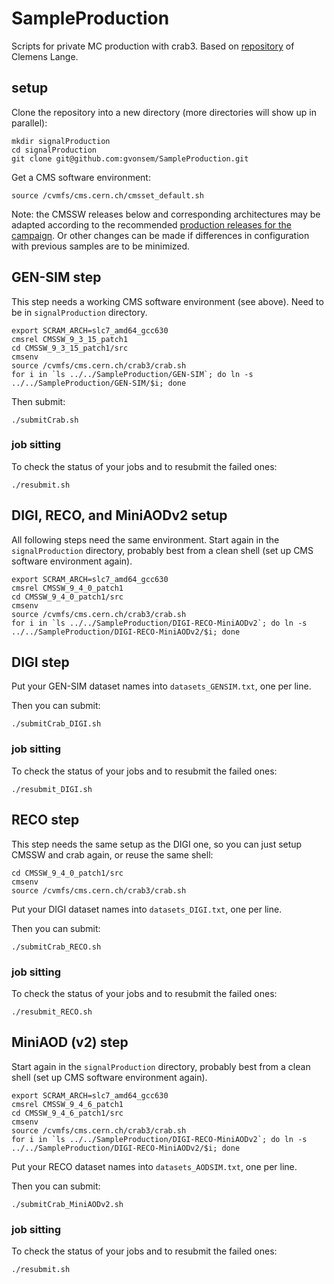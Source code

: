 # SampleProduction
Scripts for private MC production with crab3. Based on [repository](https://github.com/clelange/QStarProduction) of Clemens Lange.

## setup

Clone the repository into a new directory (more directories will show up in parallel):
```
mkdir signalProduction
cd signalProduction
git clone git@github.com:gvonsem/SampleProduction.git
```

Get a CMS software environment:
```
source /cvmfs/cms.cern.ch/cmsset_default.sh
```

Note: the CMSSW releases below and corresponding architectures may be adapted according to the recommended [production releases for the campaign](https://cms-pdmv.cern.ch/mcm/campaigns?page=-1&shown=63). Or other changes can be made if differences in configuration with previous samples are to be minimized. 

## GEN-SIM step

This step needs a working CMS software environment (see above). Need to be in ```signalProduction``` directory. 


```
export SCRAM_ARCH=slc7_amd64_gcc630
cmsrel CMSSW_9_3_15_patch1
cd CMSSW_9_3_15_patch1/src
cmsenv
source /cvmfs/cms.cern.ch/crab3/crab.sh
for i in `ls ../../SampleProduction/GEN-SIM`; do ln -s ../../SampleProduction/GEN-SIM/$i; done
```

Then submit:
```
./submitCrab.sh
```

### job sitting

To check the status of your jobs and to resubmit the failed ones:
```
./resubmit.sh
```

## DIGI, RECO, and MiniAODv2 setup

All following steps need the same environment. Start again in the ```signalProduction``` directory, probably best from a clean shell (set up CMS software environment again).
```
export SCRAM_ARCH=slc7_amd64_gcc630
cmsrel CMSSW_9_4_0_patch1
cd CMSSW_9_4_0_patch1/src
cmsenv
source /cvmfs/cms.cern.ch/crab3/crab.sh
for i in `ls ../../SampleProduction/DIGI-RECO-MiniAODv2`; do ln -s ../../SampleProduction/DIGI-RECO-MiniAODv2/$i; done
```

## DIGI step

Put your GEN-SIM dataset names into ```datasets_GENSIM.txt```, one per line.

Then you can submit:
```
./submitCrab_DIGI.sh
```

### job sitting

To check the status of your jobs and to resubmit the failed ones:
```
./resubmit_DIGI.sh
```

## RECO step

This step needs the same setup as the DIGI one, so you can just setup CMSSW and crab again, or reuse the same shell:

```
cd CMSSW_9_4_0_patch1/src
cmsenv
source /cvmfs/cms.cern.ch/crab3/crab.sh
```

Put your DIGI dataset names into ```datasets_DIGI.txt```, one per line.

Then you can submit:
```
./submitCrab_RECO.sh
```

### job sitting

To check the status of your jobs and to resubmit the failed ones:
```
./resubmit_RECO.sh
```

## MiniAOD (v2) step

Start again in the ```signalProduction``` directory, probably best from a clean shell (set up CMS software environment again).


```
export SCRAM_ARCH=slc7_amd64_gcc630
cmsrel CMSSW_9_4_6_patch1
cd CMSSW_9_4_6_patch1/src
cmsenv
source /cvmfs/cms.cern.ch/crab3/crab.sh
for i in `ls ../../SampleProduction/DIGI-RECO-MiniAODv2`; do ln -s ../../SampleProduction/DIGI-RECO-MiniAODv2/$i; done
```

Put your RECO dataset names into ```datasets_AODSIM.txt```, one per line.

Then you can submit:
```
./submitCrab_MiniAODv2.sh
```

### job sitting

To check the status of your jobs and to resubmit the failed ones:
```
./resubmit.sh
```
